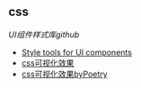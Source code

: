 

## css

*UI组件样式库github*
- [Style tools for UI components](https://github.com/suitcss/suit)
- [css可视化效果](https://cssreference.io/)
- [css可视化效果byPoetry](http://blog.poetries.top/css-reference/)

